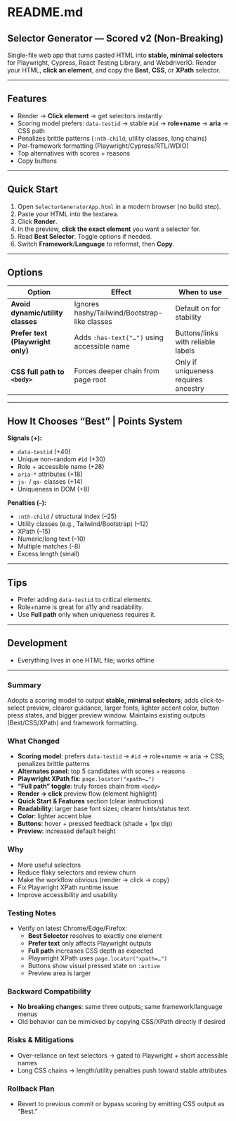 # README.md

## Selector Generator — Scored v2 (Non-Breaking)

Single-file web app that turns pasted HTML into **stable, minimal selectors** for Playwright, Cypress, React Testing Library, and WebdriverIO. Render your HTML, **click an element**, and copy the **Best**, **CSS**, or **XPath** selector.

---

## Features
- Render → **Click element** → get selectors instantly
- Scoring model prefers: `data-testid` → stable `#id` → **role+name** → **aria** → CSS path
- Penalizes brittle patterns (`:nth-child`, utility classes, long chains)
- Per-framework formatting (Playwright/Cypress/RTL/WDIO)
- Top alternatives with scores + reasons
- Copy buttons

---

## Quick Start
1. Open `SelectorGeneratorApp.html` in a modern browser (no build step).
2. Paste your HTML into the textarea.
3. Click **Render**.
4. In the preview, **click the exact element** you want a selector for.
5. Read **Best Selector**. Toggle options if needed.
6. Switch **Framework**/**Language** to reformat, then **Copy**.

---

## Options

| Option | Effect | When to use |
|---|---|---|
| **Avoid dynamic/utility classes** | Ignores hashy/Tailwind/Bootstrap-like classes | Default on for stability |
| **Prefer text (Playwright only)** | Adds `:has-text("…")` using accessible name | Buttons/links with reliable labels |
| **CSS full path to `<body>`** | Forces deeper chain from page root | Only if uniqueness requires ancestry |

---

## How It Chooses “Best” | Points System

**Signals (+):**
- `data-testid` (+40)
- Unique non-random `#id` (+30)
- Role + accessible name (+28)
- `aria-*` attributes (+18)
- `js-` / `qa-` classes (+14)
- Uniqueness in DOM (+8)

**Penalties (–):**
- `:nth-child` / structural index (–25)
- Utility classes (e.g., Tailwind/Bootstrap) (–12)
- XPath (–15)
- Numeric/long text (–10)
- Multiple matches (–8)
- Excess length (small)

---

## Tips
- Prefer adding `data-testid` to critical elements.
- Role+name is great for a11y and readability.
- Use **Full path** only when uniqueness requires it.

---

## Development
- Everything lives in one HTML file; works offline

---
### Summary
Adopts a scoring model to output **stable, minimal selectors**; adds click-to-select preview, clearer guidance, larger fonts, lighter accent color, button press states, and bigger preview window. Maintains existing outputs (Best/CSS/XPath) and framework formatting.

### What Changed
- **Scoring model**: prefers `data-testid` → `#id` → role+name → aria → CSS; penalizes brittle patterns
- **Alternates panel**: top 5 candidates with scores + reasons
- **Playwright XPath fix**: `page.locator("xpath=…")`
- **“Full path” toggle**: truly forces chain from `<body>`
- **Render → click** preview flow (element highlight)
- **Quick Start & Features** section (clear instructions)
- **Readability**: larger base font sizes; clearer hints/status text
- **Color**: lighter accent blue
- **Buttons**: hover + pressed feedback (shade + 1px dip)
- **Preview**: increased default height

### Why
- More useful selectors
- Reduce flaky selectors and review churn
- Make the workflow obvious (render → click → copy)
- Fix Playwright XPath runtime issue
- Improve accessibility and usability

### Testing Notes
- Verify on latest Chrome/Edge/Firefox:
  - **Best Selector** resolves to exactly one element
  - **Prefer text** only affects Playwright outputs
  - **Full path** increases CSS depth as expected
  - Playwright XPath uses `page.locator("xpath=…")`
  - Buttons show visual pressed state on `:active`
  - Preview area is larger

### Backward Compatibility
- **No breaking changes**: same three outputs; same framework/language menus
- Old behavior can be mimicked by copying CSS/XPath directly if desired

### Risks & Mitigations
- Over-reliance on text selectors → gated to Playwright + short accessible names
- Long CSS chains → length/utility penalties push toward stable attributes

### Rollback Plan
- Revert to previous commit or bypass scoring by emitting CSS output as “Best.”
